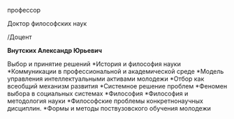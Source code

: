 профессор

Доктор философских наук

/Доцент

**Внутских Александр Юрьевич**

Выбор и принятие решений
	*История и философия науки
	*Коммуникации в профессиональной и академической среде
	*Модель управления интеллектуальными активами молодежи
	*Отбор как всеобщий механизм развития
	*Системное решение проблем
	*Феномен выбора в социальных системах
	*Философия
	*Философия и методология науки
	*Философские проблемы конкретнонаучных дисциплин.
	*Формы и методы поствузовского обучения молодежи